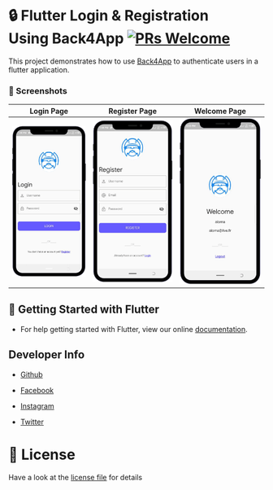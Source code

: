 
# :lock: Flutter Login & Registration Using Back4App  [![PRs Welcome](https://img.shields.io/badge/PRs-welcome-brightgreen.svg?style=flat-square)](http://makeapullrequest.com)


This project demonstrates how to use [Back4App](https://github.com/phillwiggins/flutter_parse_sdk) to authenticate users in a flutter application. 

### 📸 Screenshots

| Login Page        | Register Page | Welcome Page |
| ------------- |:-------------:| :-------------:|
| <img src="assets/images/login_screen.png" /> | <img src="assets/images/register_screen.png" /> | <img src="assets/images/home_screen.png" /> |

## 🚀 Getting Started with Flutter

* For help getting started with Flutter, view our online [documentation](http://flutter.io/).


## **Developer Info**

- <a href="https://github.com/gausoft">Github</a>

- <a href="https://www.facebook.com/gauthier.eh">Facebook</a>

- <a href="https://www.instagram.com/gausoft/">Instagram</a>

- <a href="https://twitter.com/gausoft_">Twitter</a>

# 📃 License
Have a look at the [license file](./LICENSE) for details